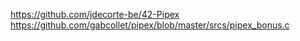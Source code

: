 https://github.com/jdecorte-be/42-Pipex
https://github.com/gabcollet/pipex/blob/master/srcs/pipex_bonus.c
